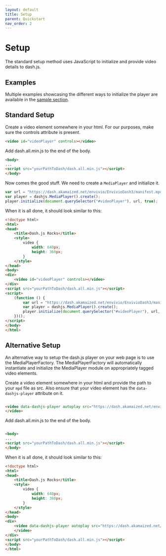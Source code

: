 ```yaml
---
layout: default
title: Setup
parent: Quickstart
nav_order: 2
---
```


# Setup

The standard setup method uses JavaScript to initialize and provide video details to dash.js. 

## Examples
Multiple examples showcasing the different ways to initialize the player are available in
the [sample section](https://reference.dashif.org/dash.js/nightly/samples/).

## Standard Setup

Create a video element somewhere in your html. For our purposes, make sure the controls attribute is present.

```html
<video id="videoPlayer" controls></video>
```

Add dash.all.min.js to the end of the body.

```html
<body>
...
<script src="yourPathToDash/dash.all.min.js"></script>
</body>
```

Now comes the good stuff. We need to create a `MediaPlayer` and initialize it.

```javascript
var url = "https://dash.akamaized.net/envivio/EnvivioDash3/manifest.mpd";
var player = dashjs.MediaPlayer().create();
player.initialize(document.querySelector("#videoPlayer"), url, true);
```

When it is all done, it should look similar to this:
```html
<!doctype html>
<html>
<head>
    <title>Dash.js Rocks</title>
    <style>
        video {
            width: 640px;
            height: 360px;
        }
    </style>
</head>
<body>
<div>
    <video id="videoPlayer" controls></video>
</div>
<script src="yourPathToDash/dash.all.min.js"></script>
<script>
    (function () {
        var url = "https://dash.akamaized.net/envivio/EnvivioDash3/manifest.mpd";
        var player = dashjs.MediaPlayer().create();
        player.initialize(document.querySelector("#videoPlayer"), url, true);
    })();
</script>
</body>
</html>
```

## Alternative Setup

An alternative way to setup the dash.js player on your web page is to use the MediaPlayerFactory. The MediaPlayerFactory
will automatically instantiate and initialize the MediaPlayer module on appropriately tagged video elements.

Create a video element somewhere in your html and provide the path to your `mpd` file as src. Also ensure that your
video element has the `data-dashjs-player` attribute on it.

```html

<video data-dashjs-player autoplay src="https://dash.akamaized.net/envivio/EnvivioDash3/manifest.mpd" controls>
</video>

```

Add dash.all.min.js to the end of the body.

```html

<body>
...
<script src="yourPathToDash/dash.all.min.js"></script>
</body>
```

When it is all done, it should look similar to this:

```html
<!doctype html>
<html>
<head>
    <title>Dash.js Rocks</title>
    <style>
        video {
            width: 640px;
            height: 360px;
        }
    </style>
</head>
<body>
<div>
    <video data-dashjs-player autoplay src="https://dash.akamaized.net/envivio/EnvivioDash3/manifest.mpd" controls>
    </video>
</div>
<script src="yourPathToDash/dash.all.min.js"></script>
</body>
</html>
```
